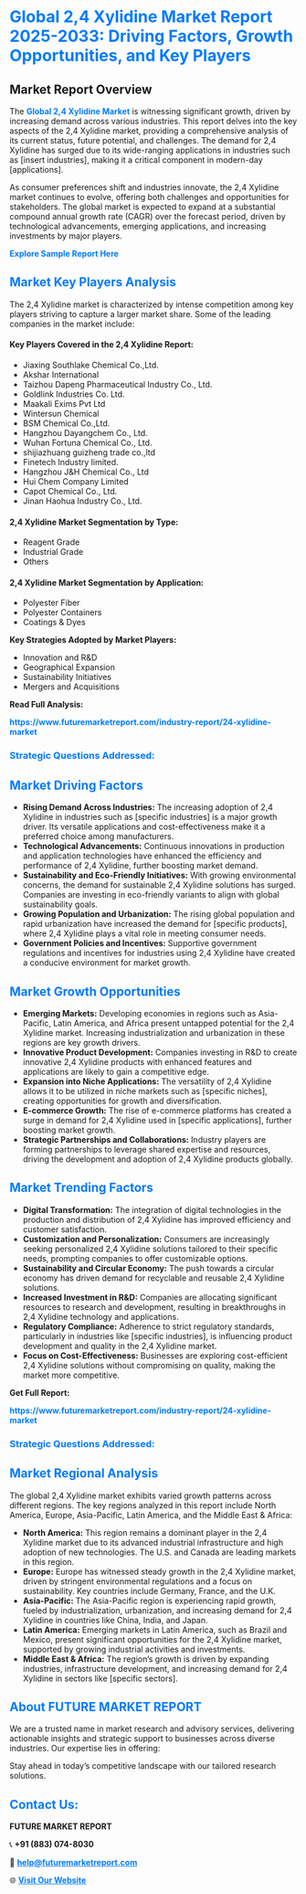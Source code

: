 <h1 style="color: #007BFF;">Global 2,4 Xylidine Market Report 2025-2033: Driving Factors, Growth Opportunities, and Key Players</h1>

<section id="overview">
<h2>Market Report Overview</h2>
<p>The <a href="https://www.futuremarketreport.com/industry-report/24-xylidine-market" style="color: #007BFF; text-decoration: none;"><strong>Global 2,4 Xylidine Market</strong></a> is witnessing significant growth, driven by increasing demand across various industries. This report delves into the key aspects of the 2,4 Xylidine market, providing a comprehensive analysis of its current status, future potential, and challenges. The demand for 2,4 Xylidine has surged due to its wide-ranging applications in industries such as [insert industries], making it a critical component in modern-day [applications].</p>
<p>As consumer preferences shift and industries innovate, the 2,4 Xylidine market continues to evolve, offering both challenges and opportunities for stakeholders. The global market is expected to expand at a substantial compound annual growth rate (CAGR) over the forecast period, driven by technological advancements, emerging applications, and increasing investments by major players.</p>
</section>

<section id="overview">
<p><a href="https://www.futuremarketreport.com/request-sample/reportId=108648" style="color: #007BFF; text-decoration: none;"><strong>Explore Sample Report Here</strong></a></p>
</section>

<section id="key-players">
<h2 style="color: #007BFF;">Market Key Players Analysis</h2>
<p>The 2,4 Xylidine market is characterized by intense competition among key players striving to capture a larger market share. Some of the leading companies in the market include:</p>
<h4>Key Players Covered in the 2,4 Xylidine Report:</h4>
<ul><li>Jiaxing Southlake Chemical Co.,Ltd.</li><li>Akshar International</li><li>Taizhou Dapeng Pharmaceutical Industry Co., Ltd.</li><li>Goldlink Industries Co. Ltd.</li><li>Maakali Exims Pvt Ltd</li><li>Wintersun Chemical</li><li>BSM Chemical Co.,Ltd.</li><li>Hangzhou Dayangchem Co., Ltd.</li><li>Wuhan Fortuna Chemical Co., Ltd.</li><li>shijiazhuang guizheng trade co.,ltd</li><li>Finetech Industry limited.</li><li>Hangzhou J&amp;H Chemical Co., Ltd</li><li>Hui Chem Company Limited</li><li>Capot Chemical Co., Ltd.</li><li>Jinan Haohua Industry Co., Ltd.</li></ul>
<h4>2,4 Xylidine Market Segmentation by Type:</h4>
<ul><li>Reagent Grade</li><li>Industrial Grade</li><li>Others</li></ul>

<h4>2,4 Xylidine Market Segmentation by Application:</h4>
<ul><li>Polyester Fiber</li><li>Polyester Containers</li><li>Coatings &amp; Dyes</li></ul>
<p><strong>Key Strategies Adopted by Market Players:</strong></p>
<ul>
<li>Innovation and R&D</li>
<li>Geographical Expansion</li>
<li>Sustainability Initiatives</li>
<li>Mergers and Acquisitions</li>
</ul>
</section>

<section>
<p><strong>Read Full Analysis: </strong></p><a href="https://www.futuremarketreport.com/industry-report/24-xylidine-market" style="color: #007BFF; text-decoration: none;"><strong>https://www.futuremarketreport.com/industry-report/24-xylidine-market</strong></a>
<h3 style="color: #007BFF;">Strategic Questions Addressed:</h3>
</section>

<section id="driving-factors">
<h2 style="color: #007BFF;">Market Driving Factors</h2>
<ul>
<li><strong>Rising Demand Across Industries:</strong> The increasing adoption of 2,4 Xylidine in industries such as [specific industries] is a major growth driver. Its versatile applications and cost-effectiveness make it a preferred choice among manufacturers.</li>
<li><strong>Technological Advancements:</strong> Continuous innovations in production and application technologies have enhanced the efficiency and performance of 2,4 Xylidine, further boosting market demand.</li>
<li><strong>Sustainability and Eco-Friendly Initiatives:</strong> With growing environmental concerns, the demand for sustainable 2,4 Xylidine solutions has surged. Companies are investing in eco-friendly variants to align with global sustainability goals.</li>
<li><strong>Growing Population and Urbanization:</strong> The rising global population and rapid urbanization have increased the demand for [specific products], where 2,4 Xylidine plays a vital role in meeting consumer needs.</li>
<li><strong>Government Policies and Incentives:</strong> Supportive government regulations and incentives for industries using 2,4 Xylidine have created a conducive environment for market growth.</li>
</ul>
</section>

<section id="growth-opportunities">
<h2 style="color: #007BFF;">Market Growth Opportunities</h2>
<ul>
<li><strong>Emerging Markets:</strong> Developing economies in regions such as Asia-Pacific, Latin America, and Africa present untapped potential for the 2,4 Xylidine market. Increasing industrialization and urbanization in these regions are key growth drivers.</li>
<li><strong>Innovative Product Development:</strong> Companies investing in R&D to create innovative 2,4 Xylidine products with enhanced features and applications are likely to gain a competitive edge.</li>
<li><strong>Expansion into Niche Applications:</strong> The versatility of 2,4 Xylidine allows it to be utilized in niche markets such as [specific niches], creating opportunities for growth and diversification.</li>
<li><strong>E-commerce Growth:</strong> The rise of e-commerce platforms has created a surge in demand for 2,4 Xylidine used in [specific applications], further boosting market growth.</li>
<li><strong>Strategic Partnerships and Collaborations:</strong> Industry players are forming partnerships to leverage shared expertise and resources, driving the development and adoption of 2,4 Xylidine products globally.</li>
</ul>
</section>

<section id="trending-factors">
<h2 style="color: #007BFF;">Market Trending Factors</h2>
<ul>
<li><strong>Digital Transformation:</strong> The integration of digital technologies in the production and distribution of 2,4 Xylidine has improved efficiency and customer satisfaction.</li>
<li><strong>Customization and Personalization:</strong> Consumers are increasingly seeking personalized 2,4 Xylidine solutions tailored to their specific needs, prompting companies to offer customizable options.</li>
<li><strong>Sustainability and Circular Economy:</strong> The push towards a circular economy has driven demand for recyclable and reusable 2,4 Xylidine solutions.</li>
<li><strong>Increased Investment in R&D:</strong> Companies are allocating significant resources to research and development, resulting in breakthroughs in 2,4 Xylidine technology and applications.</li>
<li><strong>Regulatory Compliance:</strong> Adherence to strict regulatory standards, particularly in industries like [specific industries], is influencing product development and quality in the 2,4 Xylidine market.</li>
<li><strong>Focus on Cost-Effectiveness:</strong> Businesses are exploring cost-efficient 2,4 Xylidine solutions without compromising on quality, making the market more competitive.</li>
</ul>
</section>

<section>
<p><strong>Get Full Report: </strong></p><a href="https://www.futuremarketreport.com/industry-report/24-xylidine-market" style="color: #007BFF; text-decoration: none;"><strong>https://www.futuremarketreport.com/industry-report/24-xylidine-market</strong></a>
<h3 style="color: #007BFF;">Strategic Questions Addressed:</h3>
</section>


<section id="regional-analysis">
<h2 style="color: #007BFF;">Market Regional Analysis</h2>
<p>The global 2,4 Xylidine market exhibits varied growth patterns across different regions. The key regions analyzed in this report include North America, Europe, Asia-Pacific, Latin America, and the Middle East & Africa:</p>
<ul>
<li><strong>North America:</strong> This region remains a dominant player in the 2,4 Xylidine market due to its advanced industrial infrastructure and high adoption of new technologies. The U.S. and Canada are leading markets in this region.</li>
<li><strong>Europe:</strong> Europe has witnessed steady growth in the 2,4 Xylidine market, driven by stringent environmental regulations and a focus on sustainability. Key countries include Germany, France, and the U.K.</li>
<li><strong>Asia-Pacific:</strong> The Asia-Pacific region is experiencing rapid growth, fueled by industrialization, urbanization, and increasing demand for 2,4 Xylidine in countries like China, India, and Japan.</li>
<li><strong>Latin America:</strong> Emerging markets in Latin America, such as Brazil and Mexico, present significant opportunities for the 2,4 Xylidine market, supported by growing industrial activities and investments.</li>
<li><strong>Middle East & Africa:</strong> The region’s growth is driven by expanding industries, infrastructure development, and increasing demand for 2,4 Xylidine in sectors like [specific sectors].</li>
</ul>
</section>

<footer>
<h2 style="color: #007BFF;">About FUTURE MARKET REPORT</h2>
<p>We are a trusted name in market research and advisory services, delivering actionable insights and strategic support to businesses across diverse industries. Our expertise lies in offering:</p>

<p>Stay ahead in today’s competitive landscape with our tailored research solutions.</p>

<h2 style="color: #007BFF;">Contact Us:</h2>
<p><strong>FUTURE MARKET REPORT</strong></p>
<p>📞 <strong>+91 (883) 074-8030</strong></p>
<p>📧 <strong><a href="mailto:help@futuremarketreport.com" style="color: #007BFF;">help@futuremarketreport.com</a></strong></p>
<p>🌐 <strong><a href="https://www.futuremarketreport.com/" style="color: #007BFF;">Visit Our Website</a></strong></p>
</footer>